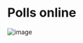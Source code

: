 # Polls online

![image](https://user-images.githubusercontent.com/33430669/111624354-dd9c3b80-87eb-11eb-996c-21791bad1278.png)

